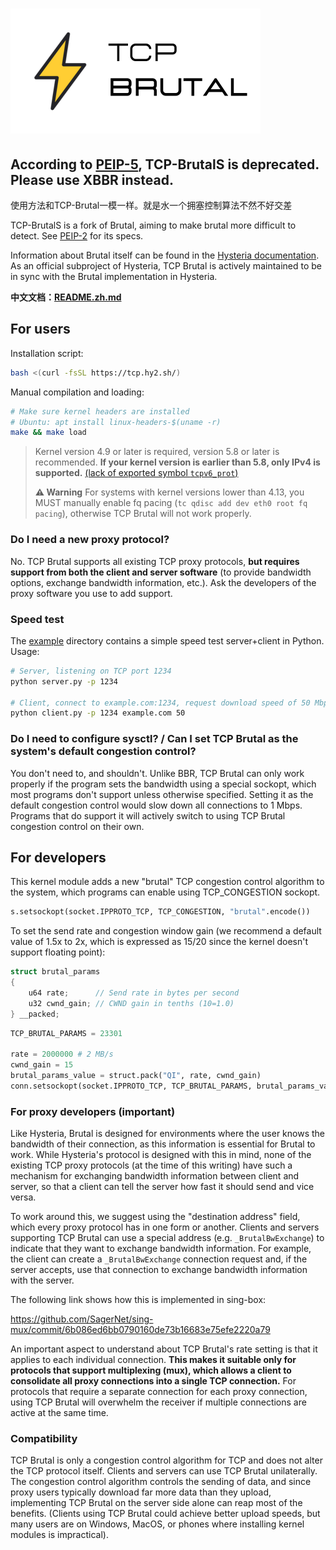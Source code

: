 # ![TCP Brutal](logo.png)

## According to [PEIP-5](https://github.com/uQUIC/PEIPs/blob/main/decisions/accepted/5.md), TCP-BrutalS is deprecated. Please use XBBR instead.

使用方法和TCP-Brutal一模一样。就是水一个拥塞控制算法不然不好交差

TCP-BrutalS is a fork of Brutal, aiming to make brutal more difficult to detect. See [PEIP-2](https://github.com/uQUIC/PEIPs/blob/main/standards/accepted/2.md) for its specs.

Information about Brutal itself can be found in the [Hysteria documentation](https://hysteria.network/docs/advanced/Full-Server-Config/#bandwidth-behavior-explained). As an official subproject of Hysteria, TCP Brutal is actively maintained to be in sync with the Brutal implementation in Hysteria.

**中文文档：[README.zh.md](README.zh.md)**

## For users

Installation script:

```bash
bash <(curl -fsSL https://tcp.hy2.sh/)
```

Manual compilation and loading:

```bash
# Make sure kernel headers are installed
# Ubuntu: apt install linux-headers-$(uname -r)
make && make load
```

> Kernel version 4.9 or later is required, version 5.8 or later is recommended. **If your kernel version is earlier than 5.8, only IPv4 is supported.** [(lack of exported symbol `tcpv6_prot`)](https://github.com/torvalds/linux/commit/6abde0b241224347cd88e2ae75902e07f55c42cb#diff-8b341e52e57c996bc4f294087ab526ac0b1c3c47e045557628cc24277cbfda0dR2124)
>
> **⚠️ Warning** For systems with kernel versions lower than 4.13, you MUST manually enable fq pacing (`tc qdisc add dev eth0 root fq pacing`), otherwise TCP Brutal will not work properly.

### Do I need a new proxy protocol?

No. TCP Brutal supports all existing TCP proxy protocols, **but requires support from both the client and server software** (to provide bandwidth options, exchange bandwidth information, etc.). Ask the developers of the proxy software you use to add support.

### Speed test

The [example](example) directory contains a simple speed test server+client in Python. Usage:

```bash
# Server, listening on TCP port 1234
python server.py -p 1234

# Client, connect to example.com:1234, request download speed of 50 Mbps
python client.py -p 1234 example.com 50
```

### Do I need to configure sysctl? / Can I set TCP Brutal as the system's default congestion control?

You don't need to, and shouldn't. Unlike BBR, TCP Brutal can only work properly if the program sets the bandwidth using a special sockopt, which most programs don't support unless otherwise specified. Setting it as the default congestion control would slow down all connections to 1 Mbps. Programs that do support it will actively switch to using TCP Brutal congestion control on their own.

## For developers

This kernel module adds a new "brutal" TCP congestion control algorithm to the system, which programs can enable using TCP_CONGESTION sockopt.

```python
s.setsockopt(socket.IPPROTO_TCP, TCP_CONGESTION, "brutal".encode())
```

To set the send rate and congestion window gain (we recommend a default value of 1.5x to 2x, which is expressed as 15/20 since the kernel doesn't support floating point):

```c
struct brutal_params
{
    u64 rate;      // Send rate in bytes per second
    u32 cwnd_gain; // CWND gain in tenths (10=1.0)
} __packed;
```

```python
TCP_BRUTAL_PARAMS = 23301

rate = 2000000 # 2 MB/s
cwnd_gain = 15
brutal_params_value = struct.pack("QI", rate, cwnd_gain)
conn.setsockopt(socket.IPPROTO_TCP, TCP_BRUTAL_PARAMS, brutal_params_value)
```

### For proxy developers (important)

Like Hysteria, Brutal is designed for environments where the user knows the bandwidth of their connection, as this information is essential for Brutal to work. While Hysteria's protocol is designed with this in mind, none of the existing TCP proxy protocols (at the time of this writing) have such a mechanism for exchanging bandwidth information between client and server, so that a client can tell the server how fast it should send and vice versa.

To work around this, we suggest using the "destination address" field, which every proxy protocol has in one form or another. Clients and servers supporting TCP Brutal can use a special address (e.g. `_BrutalBwExchange`) to indicate that they want to exchange bandwidth information. For example, the client can create a `_BrutalBwExchange` connection request and, if the server accepts, use that connection to exchange bandwidth information with the server.

The following link shows how this is implemented in sing-box:

<https://github.com/SagerNet/sing-mux/commit/6b086ed6bb0790160de73b16683e75efe2220a79>

An important aspect to understand about TCP Brutal's rate setting is that it applies to each individual connection. **This makes it suitable only for protocols that support multiplexing (mux), which allows a client to consolidate all proxy connections into a single TCP connection.** For protocols that require a separate connection for each proxy connection, using TCP Brutal will overwhelm the receiver if multiple connections are active at the same time.

### Compatibility

TCP Brutal is only a congestion control algorithm for TCP and does not alter the TCP protocol itself. Clients and servers can use TCP Brutal unilaterally. The congestion control algorithm controls the sending of data, and since proxy users typically download far more data than they upload, implementing TCP Brutal on the server side alone can reap most of the benefits. (Clients using TCP Brutal could achieve better upload speeds, but many users are on Windows, MacOS, or phones where installing kernel modules is impractical).
